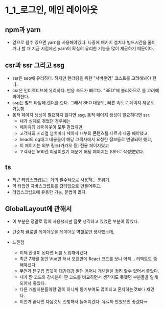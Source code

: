 # 1_1_로그인, 메인 레이아웃
## npm과 yarn
- 앞으로 될수 있으면 yarn을 사용해야겠다. 나중에 패키지 설치나 빌드시간을 줄이거나 할 때 지금 시점에선 yarn이 확실히 유리한 기능을 많이 제공하기 때문이다.
## csr과 ssr 그리고 ssg
- ssr은 seo에 유리하다. 하지만 렌더링을 위한 "서버운영" 코스트를 고려해봐야 한다.
- csr은 인터렉티브에 유리하다. 반응 속도가 빠르다. "SEO"에 불리하므로 를 고려해봐야한다.
- ssg는 빌드 타임에 렌더를 한다. 그래서 SEO 대응도, 빠른 속도로 페이지 제공도 가능함.
- 동적 페이지 생성이 필요하지 않다면 ssg, 동적 페이지 생성이 필요하다면 ssr.
  - 내가 실제로 겪었던 경우에는 
  - 페이지의 레이아웃이 모두 같았지만,
  - 고객사의 시리얼 넘버마다 페이지 내부의 콘텐츠를 다르게 제공 해야했고,
  - head의 og태그 내용들이 해당 고객사에서 요청한 정보들로 변경되야 했고,
  - 이 페이지는 외부 링크(카카오 등) 전용 페이지였고
  - 고객사는 500건 이상이었기 때문에 해당 페이지는 SSR로 작성했었다.
## ts
- 최근 타입스크립트는 거의 필수적으로 사용하는 분위기.
- 약 타입인 자바스크립트를 강타입으로 만들어주고.
- 타입스크립트에 유용한 기능, 문법이 많다.

## GlobalLayout에 관해서
- 이 부분은 정말로 많이 사용했지만 잘못 생각하고 있었던 부분이 많았다.
- 단순히 글로벌 레이아웃을 레이아웃 역할로만 생각했는데, 
 
- 느낀점
  - 이제 환경이 된다면 ts를 도입해야겠다.
  - 최근 7개월 동안 Vue만 해서 오랜만에 React 코드를 보니 어색... 리액트도 좀 해야겠다.
  - 무언가 뜬구름 잡듯이 대강대강 알던 용어나 개념들을 정리 할수 있어서 좋았다.
  - 내가 짠 코드와 강사분이 짠 코드를 비교하면서 생각지도 못했던 부분들을 알게되어서 좋았다.
  - 다른 개발자분들이랑 같이 하니까 동기부여도 많이되고 혼자하는것보다 재밌다.
  - 이번거 끝나면 다음것도 신청해서 들어야겠다. 유료화 안했으면 좋겠다ㅠ 

